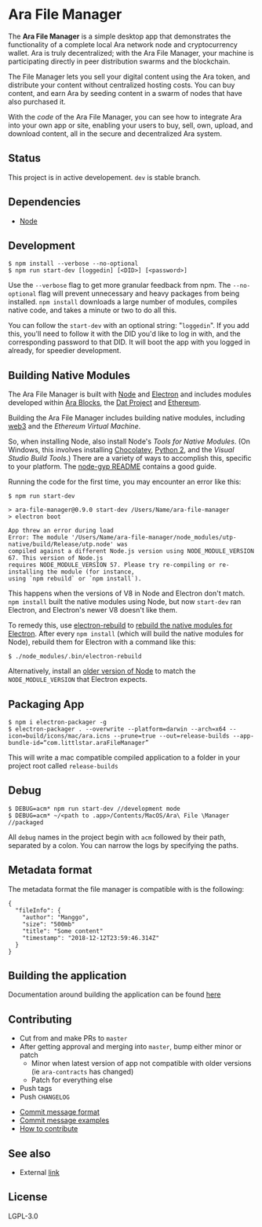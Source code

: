# Ara File Manager

The **Ara File Manager** is a simple desktop app that demonstrates the functionality of a complete local Ara network node and cryptocurrency wallet.
Ara is truly decentralized; with the Ara File Manager, your machine is participating directly in peer distribution swarms and the blockchain.

The File Manager lets you sell your digital content using the Ara token, and distribute your content without centralized hosting costs.
You can buy content, and earn Ara by seeding content in a swarm of nodes that have also purchased it.

With the _code_ of the Ara File Manager, you can see how to integrate Ara into your own app or site,
enabling your users to buy, sell, own, upload, and download content, all in the secure and decentralized Ara system.

## Status

This project is in active developement. `dev` is stable branch.

## Dependencies

- [Node](https://nodejs.org/en/download/)

## Development

```shell
$ npm install --verbose --no-optional
$ npm run start-dev [loggedin] [<DID>] [<password>]
```

Use the `--verbose` flag to get more granular feedback from npm.
The `--no-optional` flag will prevent unnecessary and heavy packages from being installed.
`npm install` downloads a large number of modules, compiles native code, and takes a minute or two to do all this.

You can follow the `start-dev` with an optional string: "`loggedin`". If you add this, you'll need to follow it with the DID you'd like to log in with, and the corresponding password to that DID. It will boot the app with you logged in already, for speedier development.

## Building Native Modules

The Ara File Manager is built with
[Node](https://nodejs.org/) and [Electron](https://electronjs.org/)
and includes modules developed within [Ara Blocks](https://github.com/arablocks),
the [Dat Project](https://datproject.org/) and
[Ethereum](https://www.ethereum.org/).

Building the Ara File Manager includes building native modules, including [web3](https://www.npmjs.com/package/web3) and the _Ethereum Virtual Machine_.

So, when installing Node, also install Node's _Tools for Native Modules_.
(On Windows, this involves installing
[Chocolatey](https://chocolatey.org/),
[Python 2](https://www.python.org/download/releases/2.0/), and the
_Visual Studio Build Tools_.)
There are a variety of ways to accomplish this, specific to your platform.
The [node-gyp README](https://github.com/nodejs/node-gyp) contains a good guide.

Running the code for the first time, you may encounter an error like this:

```shell
$ npm run start-dev

> ara-file-manager@0.9.0 start-dev /Users/Name/ara-file-manager
> electron boot

App threw an error during load
Error: The module '/Users/Name/ara-file-manager/node_modules/utp-native/build/Release/utp.node' was
compiled against a different Node.js version using NODE_MODULE_VERSION 67. This version of Node.js
requires NODE_MODULE_VERSION 57. Please try re-compiling or re-installing the module (for instance,
using `npm rebuild` or `npm install`).
```

This happens when the versions of V8 in Node and Electron don't match.
`npm install` built the native modules using Node, but now `start-dev` ran Electron, and Electron's newer V8 doesn't like them.

To remedy this, use [electron-rebuild](https://github.com/electron/electron-rebuild) to [rebuild the native modules for Electron](https://electronjs.org/docs/tutorial/using-native-node-modules#installing-modules-and-rebuilding-for-electron).
After every `npm install` (which will build the native modules for Node), rebuild them for Electron with a command like this:

```shell
$ ./node_modules/.bin/electron-rebuild
```

Alternatively, install an [older version of Node](https://nodejs.org/en/download/releases/) to match the `NODE_MODULE_VERSION` that Electron expects.

## Packaging App

```shell
$ npm i electron-packager -g
$ electron-packager . --overwrite --platform=darwin --arch=x64 --icon=build/icons/mac/ara.icns --prune=true --out=release-builds --app-bundle-id=“com.littlstar.araFileManager”
```

This will write a mac compatible compiled application to a folder in your project root called `release-builds`

## Debug

```shell
$ DEBUG=acm* npm run start-dev //development mode
$ DEBUG=acm* ~/<path to .app>/Contents/MacOS/Ara\ File \Manager //packaged
```

All `debug` names in the project begin with `acm` followed by their path, separated by a colon. You can narrow the logs by specifying the paths.

## Metadata format

The metadata format the file manager is compatible with is the following:

```shell
{
  "fileInfo": {
    "author": "Manggo",
    "size": "500mb"
    "title": "Some content"
    "timestamp": "2018-12-12T23:59:46.314Z"
  }
}
```

## Building the application

Documentation around building the application can be found [here](https://github.com/littlstar/ara-file-manager/blob/master/.github/BUILD.md)

## Contributing

* Cut from and make PRs to `master`
* After getting approval and merging into `master`, bump either minor or patch
  - Minor when latest version of app not compatible with older versions (ie `ara-contracts` has changed)
  - Patch for everything else
* Push tags
* Push `CHANGELOG`

- [Commit message format](https://github.com/littlstar/ara-file-manager/blob/master/.github/COMMIT_FORMAT.md)
- [Commit message examples](https://github.com/littlstar/ara-file-manager/blob/master/.github/COMMIT_FORMAT_EXAMPLES.md)
- [How to contribute](https://github.com/littlstar/ara-file-manager/blob/master/.github/CONTRIBUTING.md)

## See also

- External [link](https://goo.gl/67cqTC)

## License

LGPL-3.0
